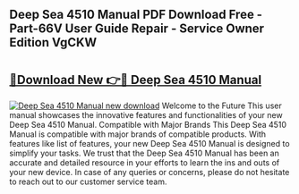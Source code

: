 ## Deep Sea 4510 Manual PDF Download Free - Part-66V User Guide Repair - Service Owner Edition VgCKW

# <h2><a href="http://bc42740.oget.top/?id=Deep+Sea+4510+Manual">🔗Download New 👉🔴 Deep Sea 4510 Manual</a></h2>

[![Deep Sea 4510 Manual new download](https://i.imgur.com/5g1atiW.png)](http://bc42740.oget.top/?id=Deep+Sea+4510+Manual)
Welcome to the Future This user manual showcases the innovative features and functionalities of your new Deep Sea 4510 Manual. Compatible with Major Brands This Deep Sea 4510 Manual is compatible with major brands of compatible products. With features like list of features, your new Deep Sea 4510 Manual is designed to simplify your tasks. We trust that the Deep Sea 4510 Manual has been an accurate and detailed resource in your efforts to learn the ins and outs of your new device. In case of any queries or concerns, please do not hesitate to reach out to our customer service team.
